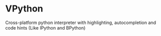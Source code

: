 # VPython
Cross-platform python interpreter with highlighting, autocompletion and code hints (Like IPython and BPython)
